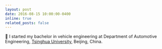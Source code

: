```yaml
---
layout: post
date: 2016-08-15 10:00:00-0400
inline: true
related_posts: false
---
```


🏫 I started my bachelor in vehicle engineering at Department of Automotive Engineering, [Tsinghua University](https://www.tsinghua.edu.cn/en/), Beijing, China.  